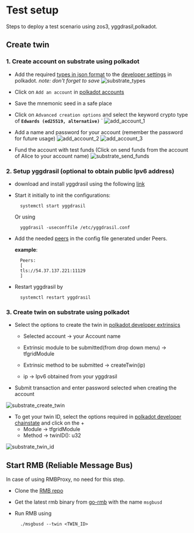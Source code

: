 # Test setup

Steps to deploy a test scenario using zos3, yggdrasil,polkadot.

## Create twin

### 1. Create account on substrate using polkadot

- Add the required [types in json format](https://github.com/threefoldtech/tfgrid-api-client/blob/master/types.json) to the [developer settings](https://polkadot.js.org/apps/?rpc=wss%3A%2F%2Fexplorer.devnet.grid.tf%2Fws#/settings/developer) in polkadot. *note: don't forget to save*
![substrate_types](./assets/substrate_types.png)

- Click on `Add an account` in [polkadot accounts](https://polkadot.js.org/apps/?rpc=wss%3A%2F%2Fexplorer.devnet.grid.tf%2Fws#/accounts)
- Save the mnemonic seed in a safe place

- Click on `Advanced creation options` and select the keyword crypto type of **`Edwards (ed25519, alternative)`**
`
![add_account_1](./assets/add_account_1.png)
- Add a name and password for your account (remember the password for future usage)
![add_account_2](./assets/add_account_2.png)
![add_account_3](./assets/add_account_3.png)
- Fund the account with test funds (Click on send funds from the account of Alice to your account name)
![substrate_send_funds](./assets/substrate_send_funds.png)

### 2. Setup yggdrasil (optional to obtain public Ipv6 address)

- download and install yggdrasil using the following [link](https://github.com/yggdrasil-network/yggdrasil-go/releases/tag/v0.4.0)
- Start it initially to init the configurations:

        systemctl start yggdrasil
    Or using

        yggdrasil -useconffile /etc/yggdrasil.conf
- Add the needed [peers](https://publicpeers.neilalexander.dev/) in the config file generated under Peers.

  **example**:

        Peers:
        [
        tls://54.37.137.221:11129
        ]

- Restart yggdrasil by

        systemctl restart yggdrasil

### 3. Create twin on substrate using polkadot

- Select the options to create the twin in [polkadot developer extrinsics](https://polkadot.js.org/apps/?rpc=wss%3A%2F%2Fexplorer.devnet.grid.tf%2Fws#/extrinsics)

  - Selected account -> your Account name

  - Extrinsic module to be submitted(from drop down menu) -> tfgridModule

  - Extrinsic method to be submitted -> createTwin(ip)

  - ip -> Ipv6 obtained from your yggdrasil
- Submit transaction and enter password selected when creating the account

![substrate_create_twin](./assets/substrate_create_twin.png)

- To get your twin ID, select the options required in [polkadot developer chainstate](https://polkadot.js.org/apps/?rpc=wss%3A%2F%2Fexplorer.devnet.grid.tf%2Fws#/chainstate) and click on the +
  - Module -> tfgridModule
  - Method -> twinID(): u32

![substrate_twin_id](./assets/substrate_twin_id.png)

## Start RMB (Reliable Message Bus)

In case of using RMBProxy, no need for this step.

- Clone the [RMB repo](https://github.com/threefoldtech/go-rmb)

- Get the latest rmb binary from [go-rmb](https://github.com/threefoldtech/go-rmb/releases) with the name `msgbusd`

- Run RMB using

        ./msgbusd --twin <TWIN_ID>
